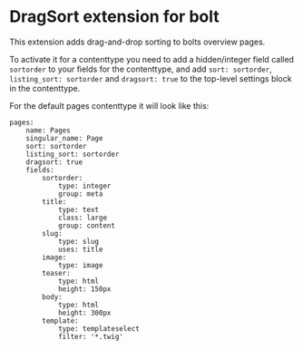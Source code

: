 # DragSort extension for bolt

This extension adds drag-and-drop sorting to bolts overview pages.

To activate it for a contenttype you need to add a hidden/integer field called `sortorder` to your fields for the contenttype, and add `sort: sortorder`, `listing_sort: sortorder` and `dragsort: true` to the top-level settings block in the contenttype.

For the default pages contenttype it will look like this:

```
pages:
    name: Pages
    singular_name: Page
    sort: sortorder
    listing_sort: sortorder
    dragsort: true
    fields:
        sortorder:
            type: integer
            group: meta
        title:
            type: text
            class: large
            group: content
        slug:
            type: slug
            uses: title
        image:
            type: image
        teaser:
            type: html
            height: 150px
        body:
            type: html
            height: 300px
        template:
            type: templateselect
            filter: '*.twig'
```
